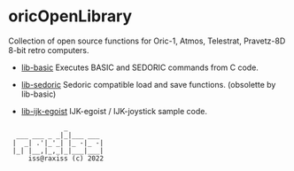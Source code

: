 # oricOpenLibrary

Collection of open source functions for
Oric-1, Atmos, Telestrat, Pravetz-8D 8-bit retro computers.

* [lib-basic](lib-basic) Executes BASIC and SEDORIC commands from C code.

* [lib-sedoric](lib-sedoric) Sedoric compatible load and save functions. (obsolette by lib-basic)

* [lib-ijk-egoist](lib-ijk-egoist) IJK-egoist / IJK-joystick sample code.


```
              _
  ___ ___ _ _|_|___ ___
 |  _| .'|_'_| |_ -|_ -|
 |_| |__,|_,_|_|___|___|
     iss@raxiss (c) 2022
```
